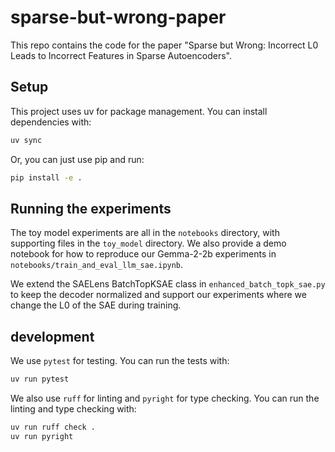 # sparse-but-wrong-paper

This repo contains the code for the paper "Sparse but Wrong: Incorrect L0 Leads to Incorrect
Features in Sparse Autoencoders".

## Setup

This project uses uv for package management. You can install dependencies with:

```bash
uv sync
```

Or, you can just use pip and run:

```bash
pip install -e .
```

## Running the experiments

The toy model experiments are all in the `notebooks` directory, with supporting files in the `toy_model` directory. We also provide a demo notebook for how to reproduce our Gemma-2-2b experiments in `notebooks/train_and_eval_llm_sae.ipynb`.

We extend the SAELens BatchTopKSAE class in `enhanced_batch_topk_sae.py` to keep the decoder normalized and support our experiments where we change the L0 of the SAE during training.

## development

We use `pytest` for testing. You can run the tests with:

```bash
uv run pytest
```

We also use `ruff` for linting and `pyright` for type checking. You can run the linting and type checking with:

```bash
uv run ruff check .
uv run pyright
```

